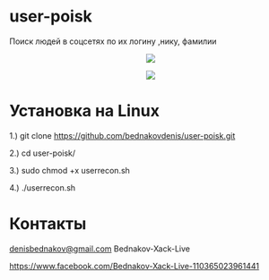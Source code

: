 # user-poisk
Поиск людей в соцсетях по их логину ,нику, фамилии


<p align="center">
  <img src="https://github.com/bednakovdenis/user-poisk/blob/master/%D0%A1%D0%BD%D0%B8%D0%BC%D0%BE%D0%BA%20%D1%8D%D0%BA%D1%80%D0%B0%D0%BD%D0%B0%20%D0%B2%202020-04-08%2012-02-06.png">
</p>

<p align="center">
  <img src="https://github.com/bednakovdenis/user-poisk/blob/master/%D0%A1%D0%BD%D0%B8%D0%BC%D0%BE%D0%BA%20%D1%8D%D0%BA%D1%80%D0%B0%D0%BD%D0%B0%20%D0%B2%202020-04-08%2012-06-36.png">
</p>


# Установка на Linux

1.) git clone https://github.com/bednakovdenis/user-poisk.git

2.) cd user-poisk/

3.) sudo chmod +x userrecon.sh

4.) ./userrecon.sh



# Контакты 

denisbednakov@gmail.com    Bednakov-Xack-Live 

https://www.facebook.com/Bednakov-Xack-Live-110365023961441                    
